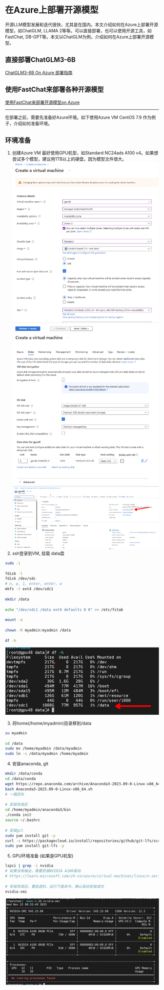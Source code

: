 # 在Azure上部署开源模型

开源LLM模型发展和迭代很快，尤其是在国内。本文介绍如何在Azure上部署开源模型，如ChatGLM, LLAMA 2等等。可以直接部署，也可以使用开源工具，如FastChat, DB-GPT等。本文以ChatGLM为例，介绍如何在Azure上部署开源模型。

## 直接部署ChatGLM3-6B
[ChatGLM3-6B On Azure 部署指南](./chatglm3.md)

## 使用FastChat来部署各种开源模型
[使用FastChat来部署开源模型on Azure](./fastchat.md)

<hr/>
在部署之前，需要先准备好Azure环境。如下使用Azure VM CentOS 7.9 作为例子，介绍如何准备环境。

## 环境准备
1. 创建Azure VM
最好使用GPU机型，如Standard NC24ads A100 v4。如果想尝试多个模型，建议用1TB以上的硬盘，因为模型文件很大。
![Azure VM](./img/createvm1.png)
![Azure VM](./img/createvm2.png)
![Azure VM](./img/createvm3.png)
2. ssh登录到VM, 挂载 data盘
```bash
sudo -i

fdisk -l
fdisk /dev/sdc
# n, p, 1, enter, enter, w
mkfs -t ext4 /dev/sdc1

mkdir /data

echo "/dev/sdc1 /data ext4 defaults 0 0" >> /etc/fstab

mount -a

chown -R myadmin:myadmin /data

df -h
```
![data disk](./img/disk1.png)

3. 将home(/home/myadmin)目录移到/data
```bash
su myadmin

cd /data
sudo mv /home/myadmin /data/myadmin
sudo ln -s /data/myadmin /home/myadmin
```
4. 安装anaconda, git
```bash
mkdir /data/conda
cd /data/conda
wget https://repo.anaconda.com/archive/Anaconda3-2023.09-0-Linux-x86_64.sh
bash Anaconda3-2023.09-0-Linux-x86_64.sh
# 一路回车

# 安装完成后
cd /home/myadmin/anaconda3/bin
./conda init
source ~/.bashrc

# 安装git
sudo yum install git -y
curl -s https://packagecloud.io/install/repositories/github/git-lfs/script.rpm.sh | sudo bash
sudo yum install git-lfs -y


```
5. GPU环境准备 (如果是GPU机型)
```bash
lspci | grep -i nvidia
# 如果没有输出，需要安装NVIDIA A100驱动
# https://learn.microsoft.com/zh-cn/azure/virtual-machines/linux/n-series-driver-setup

# 安装完成后，重启虚机，运行下面命令，确认驱动安装成功
nvidia-smi
```
![nvidia-smi](./img/nvidia-smi.png)



